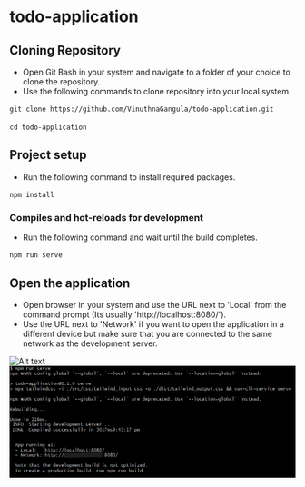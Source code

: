 # todo-application

## Cloning Repository
* Open Git Bash in your system and navigate to a folder of your choice to clone the repository.
* Use the following commands to clone repository into your local system.
```
git clone https://github.com/VinuthnaGangula/todo-application.git

cd todo-application
```

## Project setup
* Run the following command to install required packages.
```
npm install
```

### Compiles and hot-reloads for development
* Run the following command and wait until the build completes.
```
npm run serve
```

## Open the application
* Open browser in your system and use the URL next to 'Local' from the command prompt (Its usually 'http://localhost:8080/').
* Use the URL next to 'Network' if you want to open the application in a different device but make sure that you are connected to the same network as the development server.

![Alt text](/relative/path/to/img.jpg?raw=true "Optional Title")
![image that shows successful build](/src/assets/todo_app_build.png?raw=true)
